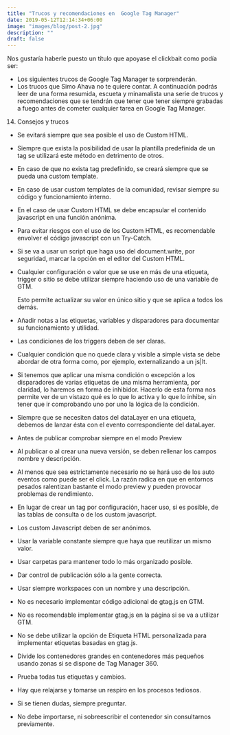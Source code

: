 ```yaml
---
title: "Trucos y recomendaciones en  Google Tag Manager"
date: 2019-05-12T12:14:34+06:00
image: "images/blog/post-2.jpg"
description: ""
draft: false
---
```

Nos gustaría haberle puesto un título que apoyase el clickbait como podía ser: 
- Los siguientes trucos de Google Tag Manager te sorprenderán.
- Los trucos que Simo Ahava no te quiere contar.
A continuación podrás leer de una forma resumida, escueta y minamalista una serie de trucos y recomendaciones que se tendrán que tener que tener siempre grabadas a fuego antes de cometer cualquier tarea en Google Tag Manager. 

14. Consejos y trucos
*   Se evitará siempre que sea posible el uso de Custom HTML.
*   Siempre que exista la posibilidad de usar la plantilla predefinida de un tag se utilizará este método en detrimento de otros. 
*   En caso de que no exista tag predefinido, se creará siempre que se pueda una custom template. 
*   En caso de usar custom templates de la comunidad, revisar siempre su código y funcionamiento interno. 
*   En el caso de usar Custom HTML se debe encapsular el contenido javascript en una función anónima.
*   Para evitar riesgos con el uso de los Custom HTML, es recomendable envolver el código javascript con un Try-Catch.
*   Si se va a usar un script que haga uso del document.write, por seguridad, marcar la opción en el editor del Custom HTML.
*   Cualquier configuración o valor que se use en más de una etiqueta, trigger o sitio se debe utilizar siempre haciendo uso de una variable de GTM.

    Esto permite actualizar su valor en único sitio y que se aplica a todos los demás.

*   Añadir notas a las etiquetas, variables y disparadores para documentar su funcionamiento y utilidad.
*   Las condiciones de los triggers deben de ser claras. 
*   Cualquier condición que no quede clara y visible a simple vista se debe abordar de otra forma como, por ejemplo, externalizando a un js|lt.
*   Si tenemos que aplicar una misma condición o excepción a los disparadores de varias etiquetas de una misma herramienta, por claridad, lo haremos en forma de inhibidor. Hacerlo de esta forma nos permite ver de un vistazo qué es lo que lo activa y lo que lo inhibe, sin tener que ir comprobando uno por uno la lógica de la condición.
*   Siempre que se necesiten datos del dataLayer en una etiqueta, debemos de lanzar ésta con el evento correspondiente del dataLayer.
*   Antes de publicar comprobar siempre en el modo Preview
*   Al publicar o al crear una nueva versión, se deben rellenar los campos nombre y descripción.
*   Al menos que sea estrictamente necesario no se hará uso de los auto eventos como puede ser el click. La razón radica en que en entornos pesados ralentizan bastante el modo preview y pueden provocar problemas de rendimiento.
*   En lugar de crear un tag por configuración, hacer uso, si es posible, de las tablas de consulta o de los custom javascript.
*   Los custom Javascript deben de ser anónimos.
*   Usar la variable constante siempre que haya que reutilizar un mismo valor.
*   Usar carpetas para mantener todo lo más organizado posible.
*   Dar control de publicación sólo a la gente correcta.
*   Usar siempre workspaces con un nombre y una descripción.
*   No es necesario implementar código adicional de gtag.js en GTM.
*   No es recomendable implementar gtag.js en la página si se va a utilizar GTM.
*   No se debe utilizar la opción de Etiqueta HTML personalizada para implementar etiquetas basadas en gtag.js.
*   Divide los contenedores grandes en contenedores más pequeños usando zonas si se dispone de Tag Manager 360.
*   Prueba todas tus etiquetas y cambios.
*   Hay que relajarse y tomarse un respiro en los procesos tediosos.
*   Si se tienen dudas, siempre preguntar.
*   No debe importarse, ni sobreescribir el contenedor sin consultarnos previamente.